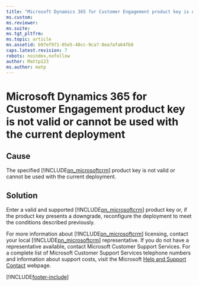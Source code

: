```yaml
---
title: "Microsoft Dynamics 365 for Customer Engagement product key is not valid or cannot be used with the current deployment | Microsoft Docs"
ms.custom: 
ms.reviewer: 
ms.suite: 
ms.tgt_pltfrm: 
ms.topic: article
ms.assetid: b97ef971-05e5-40cc-9ca7-8ea7afa64fb8
caps.latest.revision: 7
robots: noindex,nofollow
author: Mattp123
ms.author: matp
---
```

# Microsoft Dynamics 365 for Customer Engagement product key is not valid or cannot be used with the current deployment

## Cause

 The specified [!INCLUDE[pn_microsoftcrm](../includes/pn-microsoftcrm.md)] product key is not valid or cannot be used with the current deployment.  
  
 ## Solution
  
 Enter a valid and supported [!INCLUDE[pn_microsoftcrm](../includes/pn-microsoftcrm.md)] product key or, if the product key presents a downgrade, reconfigure the deployment to meet the conditions described previously.  
  
 For more information about [!INCLUDE[pn_microsoftcrm](../includes/pn-microsoftcrm.md)] licensing, contact your local [!INCLUDE[pn_microsoftcrm](../includes/pn-microsoftcrm.md)] representative. If you do not have a representative available, contact Microsoft Customer Support Services. For a complete list of Microsoft Customer Support Services telephone numbers and information about support costs, visit the Microsoft [Help and Support Contact](https://go.microsoft.com/fwlink/p/?LinkId=99244) webpage.



[!INCLUDE[footer-include](../../../includes/footer-banner.md)]